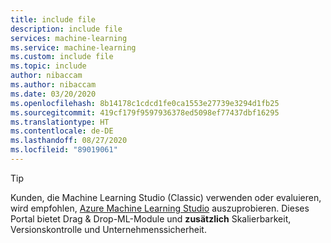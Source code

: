 ```yaml
---
title: include file
description: include file
services: machine-learning
ms.service: machine-learning
ms.custom: include file
ms.topic: include
author: nibaccam
ms.author: nibaccam
ms.date: 03/20/2020
ms.openlocfilehash: 8b14178c1cdcd1fe0ca1553e27739e3294d1fb25
ms.sourcegitcommit: 419cf179f9597936378ed5098ef77437dbf16295
ms.translationtype: HT
ms.contentlocale: de-DE
ms.lasthandoff: 08/27/2020
ms.locfileid: "89019061"
---
```

> [!TIP]
> Kunden, die Machine Learning Studio (Classic) verwenden oder evaluieren, wird empfohlen, [Azure Machine Learning Studio](../articles/machine-learning/overview-what-is-machine-learning-studio.md) auszuprobieren. Dieses Portal bietet Drag & Drop-ML-Module und __zusätzlich__ Skalierbarkeit, Versionskontrolle und Unternehmenssicherheit.
